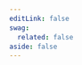 ```yaml
---
editLink: false
swag:
  related: false
aside: false
---
```


<SwagLanding>
    <template #title>Payment</template>
    <template #description>
        Shopware 6 offers a robust <a href="/docs/concepts/commerce/checkout-concept/payments">payment system</a> managing all payment transactions between customers and merchants. The payment handlers integrate seamlessly into the point of sale, allowing customers to pay for their orders using one or multiple payment methods during checkout. It also ensures a seamless and hassle-free payment experience, resulting in increased customer satisfaction and a higher likelihood of completed transactions.
    </template>
    <template #image>
        <img src="../../public/landing/apps/payment.jpg" />
    </template>
    <template #exposed2>
        <SwagLandingCardList>
            <template #title>
                Capabilities
            </template>
            <template #description>
               Efficient and reliable payments for your store with streamlined processes
            </template>
            <template #cards>
                <SwagLandingCard page="/docs/guides/plugins/apps/payment#synchronous-payments" icon="double-chevron-right-s" icon-type="solid">
                    <template #title>Synchronous payment</template>
                    <template #sub>Smooth transactions - COD and other payment options with synchronous processing.</template>
                </SwagLandingCard>
                <SwagLandingCard page="/docs/guides/plugins/apps/payment#asynchronous-payments" icon="double-chevron-right-s" icon-type="solid">
                    <template #title>Asynchronous payment</template>
                    <template #sub>Seamless integration - Integrate third-party PSP for asynchronous payment with ease.</template>
                </SwagLandingCard>
                <SwagLandingCard page="/docs/guides/plugins/apps/payment#prepared-payments" icon="double-chevron-right-s" icon-type="solid">
                    <template #title>Prepared payment</template>
                    <template #sub>Securely validate - Process credit/debit card payments with Prepared Payments.</template>
                </SwagLandingCard>
                <SwagLandingCard page="/docs/guides/plugins/apps/payment#refund" icon="double-chevron-right-s" icon-type="solid">
                    <template #title>Refund</template>
                    <template #sub>Quick returns - Automatic refund processing for returned items is more easier.</template>
                </SwagLandingCard>
                <SwagLandingCard page="/docs/guides/plugins/apps/payment#validation" icon="checkmark" icon-type="solid">
                    <template #title>Payment validations</template>
                    <template #sub>Validation check - Ensure correct signature and response for payment requests.</template>
                </SwagLandingCard>
            </template>
        </SwagLandingCardList>
    <h1>Change the look</h1>
        <p>Shopware allows for complete customization of the payment appearance using <a href="/docs/guides/plugins/plugins/storefront/customize-templates">Template extensions</a>, which enable you to extend or override the default storefront checkout design. It's worth noting that these extensions will only apply to merchants who utilize the default storefront; those who have built their storefronts from scratch may not take advantage of these extensions.</p>
    </template>
</SwagLanding>
